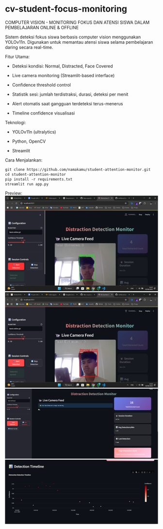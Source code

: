 # cv-student-focus-monitoring
COMPUTER VISION - MONITORING FOKUS DAN ATENSI SISWA DALAM PEMBELAJARAN ONLINE &amp; OFFLINE

Sistem deteksi fokus siswa berbasis computer vision menggunakan YOLOv11n. Digunakan untuk memantau atensi siswa selama pembelajaran daring secara real-time.

Fitur Utama:

- Deteksi kondisi: Normal, Distracted, Face Covered

- Live camera monitoring (Streamlit-based interface)

- Confidence threshold control

- Statistik sesi: jumlah terdistraksi, durasi, deteksi per menit

- Alert otomatis saat gangguan terdeteksi terus-menerus

- Timeline confidence visualisasi

Teknologi:

- YOLOv11n (ultralytics)

- Python, OpenCV

- Streamlit

Cara Menjalankan:

```
git clone https://github.com/namakamu/student-attention-monitor.git
cd student-attention-monitor
pip install -r requirements.txt
streamlit run app.py
```

Preview:
![Gambar1](images/gambar1.png)
![Gambar2](images/gambar2.png)
![Gambar3](images/gambar3.png)
![Gambar4](images/gambar4.png)
